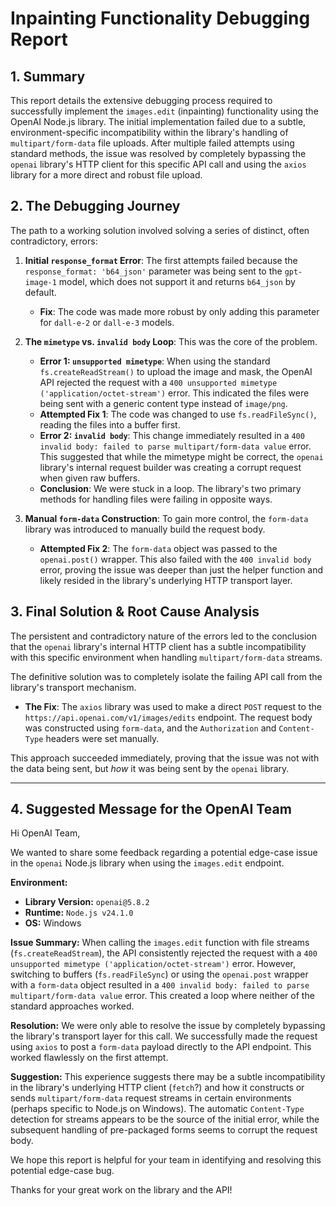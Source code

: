 # Inpainting Functionality Debugging Report

## 1. Summary

This report details the extensive debugging process required to successfully implement the `images.edit` (inpainting) functionality using the OpenAI Node.js library. The initial implementation failed due to a subtle, environment-specific incompatibility within the library's handling of `multipart/form-data` file uploads. After multiple failed attempts using standard methods, the issue was resolved by completely bypassing the `openai` library's HTTP client for this specific API call and using the `axios` library for a more direct and robust file upload.

## 2. The Debugging Journey

The path to a working solution involved solving a series of distinct, often contradictory, errors:

1.  **Initial `response_format` Error**: The first attempts failed because the `response_format: 'b64_json'` parameter was being sent to the `gpt-image-1` model, which does not support it and returns `b64_json` by default.
    *   **Fix**: The code was made more robust by only adding this parameter for `dall-e-2` or `dall-e-3` models.

2.  **The `mimetype` vs. `invalid body` Loop**: This was the core of the problem.
    *   **Error 1: `unsupported mimetype`**: When using the standard `fs.createReadStream()` to upload the image and mask, the OpenAI API rejected the request with a `400 unsupported mimetype ('application/octet-stream')` error. This indicated the files were being sent with a generic content type instead of `image/png`.
    *   **Attempted Fix 1**: The code was changed to use `fs.readFileSync()`, reading the files into a buffer first.
    *   **Error 2: `invalid body`**: This change immediately resulted in a `400 invalid body: failed to parse multipart/form-data value` error. This suggested that while the mimetype might be correct, the `openai` library's internal request builder was creating a corrupt request when given raw buffers.
    *   **Conclusion**: We were stuck in a loop. The library's two primary methods for handling files were failing in opposite ways.

3.  **Manual `form-data` Construction**: To gain more control, the `form-data` library was introduced to manually build the request body.
    *   **Attempted Fix 2**: The `form-data` object was passed to the `openai.post()` wrapper. This also failed with the `400 invalid body` error, proving the issue was deeper than just the helper function and likely resided in the library's underlying HTTP transport layer.

## 3. Final Solution & Root Cause Analysis

The persistent and contradictory nature of the errors led to the conclusion that the `openai` library's internal HTTP client has a subtle incompatibility with this specific environment when handling `multipart/form-data` streams.

The definitive solution was to completely isolate the failing API call from the library's transport mechanism.

*   **The Fix**: The `axios` library was used to make a direct `POST` request to the `https://api.openai.com/v1/images/edits` endpoint. The request body was constructed using `form-data`, and the `Authorization` and `Content-Type` headers were set manually.

This approach succeeded immediately, proving that the issue was not with the data being sent, but *how* it was being sent by the `openai` library.

---

## 4. Suggested Message for the OpenAI Team

Hi OpenAI Team,

We wanted to share some feedback regarding a potential edge-case issue in the `openai` Node.js library when using the `images.edit` endpoint.

**Environment:**
*   **Library Version:** `openai@5.8.2`
*   **Runtime:** `Node.js v24.1.0`
*   **OS:** Windows

**Issue Summary:**
When calling the `images.edit` function with file streams (`fs.createReadStream`), the API consistently rejected the request with a `400 unsupported mimetype ('application/octet-stream')` error. However, switching to buffers (`fs.readFileSync`) or using the `openai.post` wrapper with a `form-data` object resulted in a `400 invalid body: failed to parse multipart/form-data value` error. This created a loop where neither of the standard approaches worked.

**Resolution:**
We were only able to resolve the issue by completely bypassing the library's transport layer for this call. We successfully made the request using `axios` to post a `form-data` payload directly to the API endpoint. This worked flawlessly on the first attempt.

**Suggestion:**
This experience suggests there may be a subtle incompatibility in the library's underlying HTTP client (`fetch`?) and how it constructs or sends `multipart/form-data` request streams in certain environments (perhaps specific to Node.js on Windows). The automatic `Content-Type` detection for streams appears to be the source of the initial error, while the subsequent handling of pre-packaged forms seems to corrupt the request body.

We hope this report is helpful for your team in identifying and resolving this potential edge-case bug.

Thanks for your great work on the library and the API!
